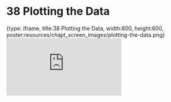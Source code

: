 # 38 Plotting the Data
 
{type: iframe, title:38 Plotting the Data, width:800, height:600, poster:resources/chapt_screen_images/plotting-the-data.png}
![](https://datatrail-jhu.github.io/DataTrail/no_toc/plotting-the-data.html)
 

 
